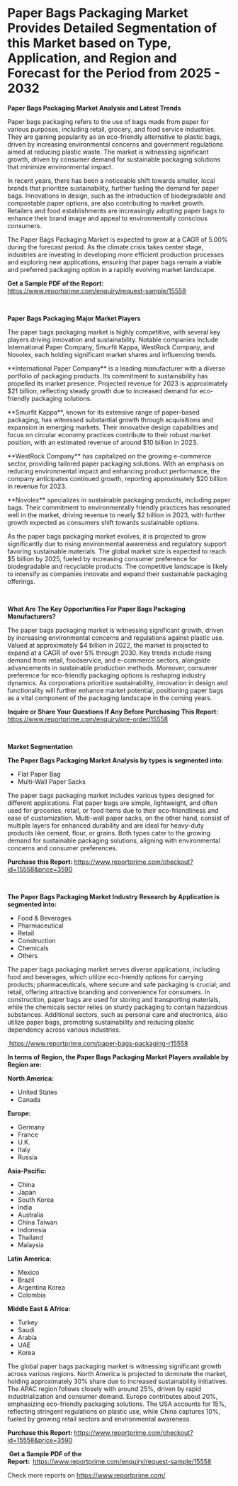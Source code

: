 <p><h1>Paper Bags Packaging Market Provides Detailed Segmentation of this Market based on Type, Application, and Region and Forecast for the Period from 2025 - 2032</h1></p><p><strong>Paper Bags Packaging Market Analysis and Latest Trends</strong></p>
<p><p>Paper bags packaging refers to the use of bags made from paper for various purposes, including retail, grocery, and food service industries. They are gaining popularity as an eco-friendly alternative to plastic bags, driven by increasing environmental concerns and government regulations aimed at reducing plastic waste. The market is witnessing significant growth, driven by consumer demand for sustainable packaging solutions that minimize environmental impact.</p><p>In recent years, there has been a noticeable shift towards smaller, local brands that prioritize sustainability, further fueling the demand for paper bags. Innovations in design, such as the introduction of biodegradable and compostable paper options, are also contributing to market growth. Retailers and food establishments are increasingly adopting paper bags to enhance their brand image and appeal to environmentally conscious consumers.</p><p>The Paper Bags Packaging Market is expected to grow at a CAGR of 5.00% during the forecast period. As the climate crisis takes center stage, industries are investing in developing more efficient production processes and exploring new applications, ensuring that paper bags remain a viable and preferred packaging option in a rapidly evolving market landscape.</p></p>
<p><strong>Get a Sample PDF of the Report:&nbsp;</strong> <a href="https://www.reportprime.com/enquiry/request-sample/15558?utm_campaign=2293&utm_medium=2&utm_source=Github&utm_content=ia&utm_term=20032025&utm_id=paper-bags-packaging">https://www.reportprime.com/enquiry/request-sample/15558</a></p>
<p>&nbsp;</p>
<p><strong>Paper Bags Packaging Major Market Players</strong></p>
<p><p>The paper bags packaging market is highly competitive, with several key players driving innovation and sustainability. Notable companies include International Paper Company, Smurfit Kappa, WestRock Company, and Novolex, each holding significant market shares and influencing trends.</p><p>**International Paper Company** is a leading manufacturer with a diverse portfolio of packaging products. Its commitment to sustainability has propelled its market presence. Projected revenue for 2023 is approximately $21 billion, reflecting steady growth due to increased demand for eco-friendly packaging solutions.</p><p>**Smurfit Kappa**, known for its extensive range of paper-based packaging, has witnessed substantial growth through acquisitions and expansion in emerging markets. Their innovative design capabilities and focus on circular economy practices contribute to their robust market position, with an estimated revenue of around $10 billion in 2023.</p><p>**WestRock Company** has capitalized on the growing e-commerce sector, providing tailored paper packaging solutions. With an emphasis on reducing environmental impact and enhancing product performance, the company anticipates continued growth, reporting approximately $20 billion in revenue for 2023.</p><p>**Novolex** specializes in sustainable packaging products, including paper bags. Their commitment to environmentally friendly practices has resonated well in the market, driving revenue to nearly $2 billion in 2023, with further growth expected as consumers shift towards sustainable options.</p><p>As the paper bags packaging market evolves, it is projected to grow significantly due to rising environmental awareness and regulatory support favoring sustainable materials. The global market size is expected to reach $5 billion by 2025, fueled by increasing consumer preference for biodegradable and recyclable products. The competitive landscape is likely to intensify as companies innovate and expand their sustainable packaging offerings.</p></p>
<p>&nbsp;</p>
<p><strong>What Are The Key Opportunities For Paper Bags Packaging Manufacturers?</strong></p>
<p><p>The paper bags packaging market is witnessing significant growth, driven by increasing environmental concerns and regulations against plastic use. Valued at approximately $4 billion in 2022, the market is projected to expand at a CAGR of over 5% through 2030. Key trends include rising demand from retail, foodservice, and e-commerce sectors, alongside advancements in sustainable production methods. Moreover, consumer preference for eco-friendly packaging options is reshaping industry dynamics. As corporations prioritize sustainability, innovation in design and functionality will further enhance market potential, positioning paper bags as a vital component of the packaging landscape in the coming years.</p></p>
<p><strong>Inquire or Share Your Questions If Any Before Purchasing This Report:</strong> <a href="https://www.reportprime.com/enquiry/pre-order/15558?utm_campaign=2293&utm_medium=2&utm_source=Github&utm_content=ia&utm_term=20032025&utm_id=paper-bags-packaging">https://www.reportprime.com/enquiry/pre-order/15558</a></p>
<p>&nbsp;</p>
<p><strong>Market Segmentation</strong></p>
<p><strong>The Paper Bags Packaging Market Analysis by types is segmented into:</strong></p>
<p><ul><li>Flat Paper Bag</li><li>Multi-Wall Paper Sacks</li></ul></p>
<p><p>The paper bags packaging market includes various types designed for different applications. Flat paper bags are simple, lightweight, and often used for groceries, retail, or food items due to their eco-friendliness and ease of customization. Multi-wall paper sacks, on the other hand, consist of multiple layers for enhanced durability and are ideal for heavy-duty products like cement, flour, or grains. Both types cater to the growing demand for sustainable packaging solutions, aligning with environmental concerns and consumer preferences.</p></p>
<p><strong>Purchase this Report:&nbsp;</strong><a href="https://www.reportprime.com/checkout?id=15558&price=3590&utm_campaign=2293&utm_medium=2&utm_source=Github&utm_content=ia&utm_term=20032025&utm_id=paper-bags-packaging">https://www.reportprime.com/checkout?id=15558&price=3590</a></p>
<p>&nbsp;</p>
<p><strong>The Paper Bags Packaging Market Industry Research by Application is segmented into:</strong></p>
<p><ul><li>Food & Beverages</li><li>Pharmaceutical</li><li>Retail</li><li>Construction</li><li>Chemicals</li><li>Others</li></ul></p>
<p><p>The paper bags packaging market serves diverse applications, including food and beverages, which utilize eco-friendly options for carrying products; pharmaceuticals, where secure and safe packaging is crucial; and retail, offering attractive branding and convenience for consumers. In construction, paper bags are used for storing and transporting materials, while the chemicals sector relies on sturdy packaging to contain hazardous substances. Additional sectors, such as personal care and electronics, also utilize paper bags, promoting sustainability and reducing plastic dependency across various industries.</p></p>
<p><a href="https://www.reportprime.com/paper-bags-packaging-r15558?utm_campaign=2293&utm_medium=2&utm_source=Github&utm_content=ia&utm_term=20032025&utm_id=paper-bags-packaging">&nbsp;https://www.reportprime.com/paper-bags-packaging-r15558</a></p>
<p><strong>In terms of Region, the Paper Bags Packaging Market Players available by Region are:</strong></p>
<p>
    <p> <strong> North America: </strong>
        <ul>
            <li>United States</li>
            <li>Canada</li>
        </ul>
        </p> 
    <p> <strong> Europe: </strong>
        <ul>
            <li>Germany</li>
            <li>France</li>
            <li>U.K.</li>
            <li>Italy</li>
            <li>Russia</li>
        </ul>
        </p> 
    <p> <strong> Asia-Pacific: </strong>
        <ul>
            <li>China</li>
            <li>Japan</li>
            <li>South Korea</li>
            <li>India</li>
            <li>Australia</li>
            <li>China Taiwan</li>
            <li>Indonesia</li>
            <li>Thailand</li>
            <li>Malaysia</li>
        </ul>
        </p> 
    <p> <strong> Latin America: </strong>
        <ul>
            <li>Mexico</li>
            <li>Brazil</li>
            <li>Argentina Korea</li>
            <li>Colombia</li>
        </ul>
        </p> 
    <p> <strong> Middle East & Africa: </strong>
        <ul>
            <li>Turkey</li>
            <li>Saudi</li>
            <li>Arabia</li>
            <li>UAE</li>
            <li>Korea</li>
        </ul>
    </p>
    </p>
<p><p>The global paper bags packaging market is witnessing significant growth across various regions. North America is projected to dominate the market, holding approximately 30% share due to increased sustainability initiatives. The APAC region follows closely with around 25%, driven by rapid industrialization and consumer demand. Europe contributes about 20%, emphasizing eco-friendly packaging solutions. The USA accounts for 15%, reflecting stringent regulations on plastic use, while China captures 10%, fueled by growing retail sectors and environmental awareness.</p></p>
<p><strong>Purchase this Report: </strong><a href="https://www.reportprime.com/checkout?id=15558&price=3590&utm_campaign=2293&utm_medium=2&utm_source=Github&utm_content=ia&utm_term=20032025&utm_id=paper-bags-packaging">https://www.reportprime.com/checkout?id=15558&price=3590</a></p>
<p>&nbsp;<strong>Get a Sample PDF of the Report:&nbsp;&nbsp;</strong><a href="https://www.reportprime.com/enquiry/request-sample/15558?utm_campaign=2293&utm_medium=2&utm_source=Github&utm_content=ia&utm_term=20032025&utm_id=paper-bags-packaging">https://www.reportprime.com/enquiry/request-sample/15558</a></p>
<p><strong></strong></p>
<p>Check more reports on <a href="https://www.reportprime.com/?utm_campaign=2293&utm_medium=2&utm_source=Github&utm_content=ia&utm_term=20032025&utm_id=paper-bags-packaging">https://www.reportprime.com/</a></p>